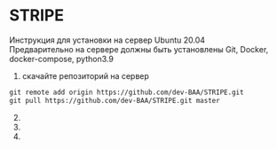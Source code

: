# STRIPE
Инструкция для установки на сервер Ubuntu 20.04
<br />
Предварительно на сервере должны быть установлены Git, Docker, docker-compose, python3.9

1. скачайте репозиторий на сервер
```diff
git remote add origin https://github.com/dev-BAA/STRIPE.git
git pull https://github.com/dev-BAA/STRIPE.git master
```
2. 
3. 
4. 
